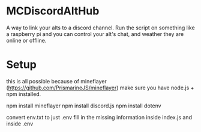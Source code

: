 # MCDiscordAltHub
A way to link your alts to a discord channel. Run the script on something like a raspberry pi and you can control your alt's chat, and weather they are online or offline. 

# Setup
this is all possible because of mineflayer (https://github.com/PrismarineJS/mineflayer)
make sure you have node.js + npm installed.

npm install mineflayer
npm install discord.js
npm install dotenv

convert env.txt to just .env
fill in the missing information inside index.js and inside .env
